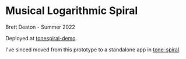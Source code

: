 # Musical Logarithmic Spiral
Brett Deaton - Summer 2022

Deployed at [tonespiral-demo](https://tonespiral-demo.netlify.app).

I've sinced moved from this prototype to a standalone app in
[tone-spiral](https://github.com/mbdeaton/tone-spiral).
